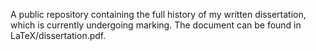 A public repository containing the full history of my written dissertation, which is currently undergoing marking. The document can be found in LaTeX/dissertation.pdf.
